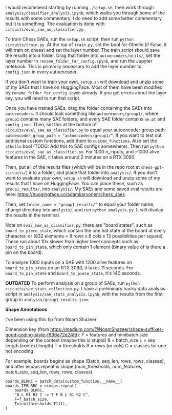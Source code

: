 I would recommend starting by running `./setup.sh`, then work through `analysis/classifier_analysis.ipynb`, which walks you through some of the results with some commentary. I do need to add some better commentary, but it is something. The evaluation is done with `circuits/eval_sae_as_classifier.py`.

To train Chess SAEs, run the `setup.sh` script, then run `python circuits/train.py`. At the top of `train.py`, set the bool for Othello (if False, it will train on chess) and set the layer number. The train script should save the results into a folder. Drag that folder into `autoencoders/utils/`, set the layer number in `rename_folder_for_config.ipynb`, and run the Jupyter notebook. This is primarily necessary to add the layer number to `config.json` in every autoencoder.

If you don't want to train your own, `setup.sh` will download and unzip some of my SAEs that I have on HuggingFace. Most of them have been modified by `rename_folder_for_config.ipynb` already. If you get errors about the layer key, you will need to run that script.

Once you have trained SAEs, drag the folder containing the SAEs into `autoencoders`. It should look something like `autoencoders/group1/`, where `group1` contains many SAE folders, and every SAE folder contains `ae.pt` and `config.json`. Then, set this at the bottom of `circuits/eval_sae_as_classifier.py` to equal your autoencoder group path: `autoencoder_group_path = "autoencoders/group1/"`. If you want to test out additional custom functions, add them to `custom_functions`. Also set the `othello` bool (TODO: Add this to SAE configs somewhere). Then run `python circuits/eval_sae_as_classifier.py`. For 1000 n_inputs, and ~1000 alive features in the SAE, it takes around 2 minutes on a RTX 3090.

Then, put all of the results files (which will be in the repo root at `chess-gpt-circuits/`) into a folder, and place that folder into `analysis/`. If you don't want to evaluate your own, `setup.sh` will download and unzip some of my results that I have on HuggingFace. You can place these, such as `group1_results/`, into `analysis/`. My SAEs and some saved eval results are here: https://huggingface.co/adamkarvonen/chess_saes

Then, set `folder_name = "group1_results/"` to equal your folder name, change directory into `analysis/`, and run `python analysis.py`. It will display the results in the terminal.

Note on `eval_sae_as_classifier.py`: there are "board states", such as `board_to_piece_state`, which contain the one hot state of the board at every character, or (832 elements = 8 rows x 8 cols x 13 possibilities per square). These run about 10x slower than higher level concepts such as `board_to_pin_state`, which only contain 1 element (binary value of is there a pin on the board).

To analyze 1000 inputs on a SAE with 1200 alive features on `board_to_pin_state` on an RTX 3090, it takes 11 seconds. For `board_to_pin_state` and `board_to_piece_state`, it's 140 seconds.

**OUTDATED**
To perform analysis on a group of SAEs, run `python circuits/sae_stats_collection.py`. I have a preliminary hacky data analysis script in `analysis/sae_stats_analysis.ipynb`, with the results from the first group in `analysis/group1_results.json`.

**Shape Annotations**

I've been using this tip from Noam Shazeer:

Dimension key (from https://medium.com/@NoamShazeer/shape-suffixes-good-coding-style-f836e72e24fd):
F  = features and minibatch size depending on the context (maybe this is stupid)
B = batch_size
L = seq length (context length)
T = thresholds
R = rows (or cols)
C = classes for one hot encoding

For example, boards begins as shape (Batch, seq_len, rows, rows, classes), and after einops.repeat is shape (num_thresholds, num_features, batch_size, seq_len, rows, rows, classes).


```
boards_BLRRC = batch_data[custom_function.__name__]
boards_TFBLRRC = einops.repeat(
    boards_BLRRC,
    "B L R1 R2 C -> T F B L R1 R2 C",
    F=f_batch_size,
    T=len(thresholds_T111),
)
```